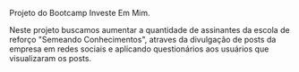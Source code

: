 Projeto do Bootcamp Investe Em Mim.

Neste projeto buscamos aumentar a quantidade de assinantes da escola de reforço "Semeando Conhecimentos", atraves da divulgação de posts da empresa em redes sociais e aplicando questionários aos usuários que visualizaram os posts.
